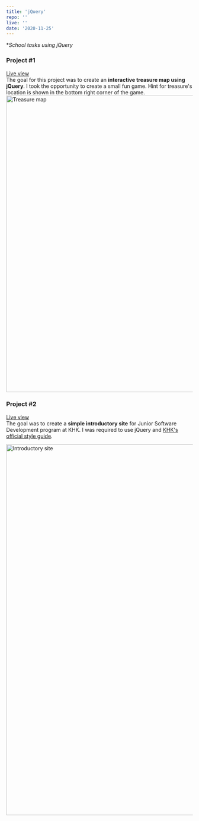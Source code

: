 ```yaml
---
title: 'jQuery'
repo: ''
live: ''
date: '2020-11-25'
---
```

**School tasks using jQuery*
### Project #1
<a href='https://fredjoks.ikt.khk.ee/jquery/aardekaart/aardekaart.html' target='_blank'>Live view</a>  
The goal for this project was to create an **interactive treasure map
using jQuery**. I took the opportunity to create a small fun game. Hint for treasure's location is shown in the bottom right corner of the game.  
<a href='https://fredjoks.ikt.khk.ee/jquery/aardekaart/aardekaart.html' target='_blank'>
    <img src="/images/treasure-hunt.gif" alt="Treasure map" width='800px' style="margin: auto;">
</a>
### Project #2
<a href='https://fredjoks.ikt.khk.ee/jquery/erialatutvustus.html' target='_blank'>Live view</a>  
The goal was to create a **simple introductory site** for Junior Software Development program at KHK. I was required to use jQuery and [KHK's official style guide](https://khk.ee/wp-content/uploads/KHK_CVI.pdf). 

<a href='https://fredjoks.ikt.khk.ee/jquery/erialatutvustus.html' target='_blank'>
    <img src="/images/khk-intro.png" alt="Introductory site" width='1000px' style="margin: auto;">
</a>